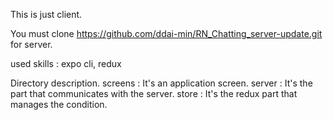 This is just client.  

You must clone https://github.com/ddai-min/RN_Chatting_server-update.git for server.  

used skills : expo cli, redux

Directory description.
screens : It's an application screen.
server : It's the part that communicates with the server.
store : It's the redux part that manages the condition.

